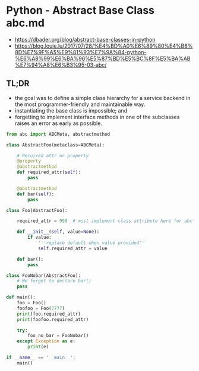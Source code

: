 # Python - Abstract Base Class abc.md

- https://dbader.org/blog/abstract-base-classes-in-python
- https://blog.louie.lu/2017/07/28/%E4%BD%A0%E6%89%80%E4%B8%8D%E7%9F%A5%E9%81%93%E7%9A%84-python-%E6%A8%99%E6%BA%96%E5%87%BD%E5%BC%8F%E5%BA%AB%E7%94%A8%E6%B3%95-03-abc/

## TL;DR

- the goal was to define a simple class hierarchy for a service backend in the most programmer-friendly and maintainable way.
- instantiating the base class is impossible; and
- forgetting to implement interface methods in one of the subclasses raises an error as early as possible.

```py
from abc import ABCMeta, abstractmethod

class AbstractFoo(metaclass=ABCMeta):

    # Reruired attr or property
    @property
    @abstractmethod
    def required_attr(self):
        pass

    @abstractmethod
    def bar(self):
        pass

class Foo(AbstractFoo):

    required_attr = 999  # must implement class attribute here for abc in base class

    def __init__(self, value=None):
        if value:
            '''replace default when value provided'''
            self.required_attr = value

    def bar():
        pass

class FooNobar(AbstractFoo):
    # We forget to declare bar()
    pass

def main():
    foo = Foo()
    foofoo = Foo(7777)
    print(foo.required_attr)
    print(foofoo.required_attr)

    try:
        foo_no_bar = FooNobar()
    except Exception as e:
        print(e)

if __name__ == '__main__':
    main()
```


